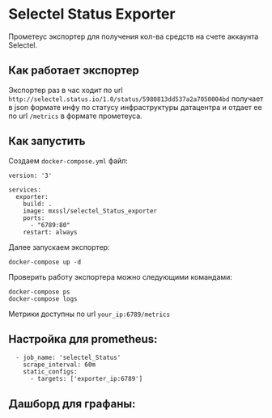 

# Selectel Status Exporter

Прометеус экспортер для получения кол-ва средств на счете аккаунта Selectel.

## Как работает экспортер

Экспортер раз в час ходит по url `http://selectel.status.io/1.0/status/5980813dd537a2a7050004bd` получает в json формате инфу по статусу инфраструктуры датацентра  и отдает ее по url `/metrics` в формате прометеуса.


## Как запустить

Создаем `docker-compose.yml` файл:

```
version: '3'

services:
  exporter:
    build: .
    image: mxssl/selectel_Status_exporter
    ports:
      - "6789:80"
    restart: always
```

Далее запускаем экспортер:

```
docker-compose up -d
```

Проверить работу экспортера можно следующими командами:

```
docker-compose ps
docker-compose logs
```

Метрики доступны по url `your_ip:6789/metrics`

## Настройка для prometheus:

```
  - job_name: 'selectel_Status'
    scrape_interval: 60m
    static_configs:
      - targets: ['exporter_ip:6789']
```

## Дашборд для графаны:
